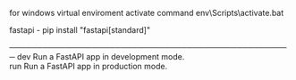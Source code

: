 for windows virtual enviroment activate command 
env\Scripts\activate.bat

fastapi - pip install "fastapi[standard]"

───────────────────────────────────────────────────
dev   Run a FastAPI app in development mode.                      
run   Run a FastAPI app in production mode. 